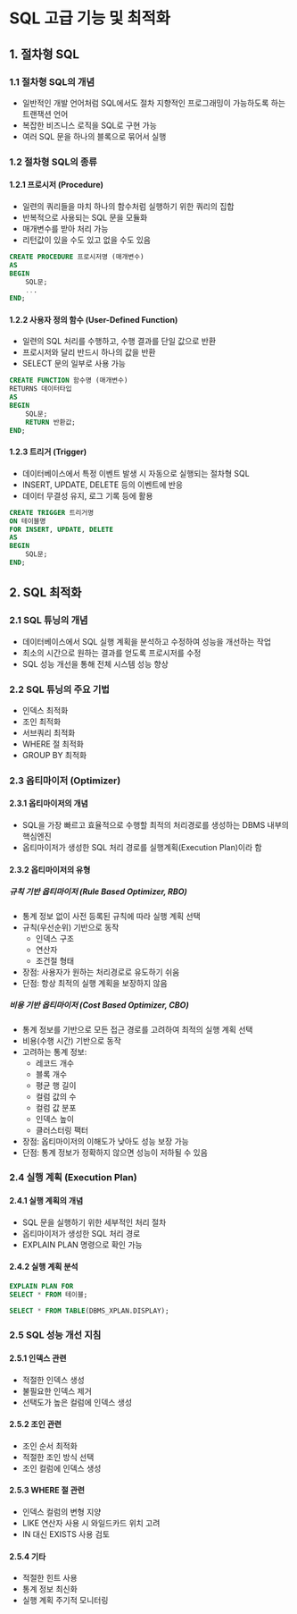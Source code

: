 # SQL 고급 기능 및 최적화

## 1. 절차형 SQL

### 1.1 절차형 SQL의 개념
- 일반적인 개발 언어처럼 SQL에서도 절차 지향적인 프로그래밍이 가능하도록 하는 트랜잭션 언어
- 복잡한 비즈니스 로직을 SQL로 구현 가능
- 여러 SQL 문을 하나의 블록으로 묶어서 실행

### 1.2 절차형 SQL의 종류

#### 1.2.1 프로시저 (Procedure)
- 일련의 쿼리들을 마치 하나의 함수처럼 실행하기 위한 쿼리의 집합
- 반복적으로 사용되는 SQL 문을 모듈화
- 매개변수를 받아 처리 가능
- 리턴값이 있을 수도 있고 없을 수도 있음

```sql
CREATE PROCEDURE 프로시저명 (매개변수)
AS
BEGIN
    SQL문;
    ...
END;
```

#### 1.2.2 사용자 정의 함수 (User-Defined Function)
- 일련의 SQL 처리를 수행하고, 수행 결과를 단일 값으로 반환
- 프로시저와 달리 반드시 하나의 값을 반환
- SELECT 문의 일부로 사용 가능

```sql
CREATE FUNCTION 함수명 (매개변수)
RETURNS 데이터타입
AS
BEGIN
    SQL문;
    RETURN 반환값;
END;
```

#### 1.2.3 트리거 (Trigger)
- 데이터베이스에서 특정 이벤트 발생 시 자동으로 실행되는 절차형 SQL
- INSERT, UPDATE, DELETE 등의 이벤트에 반응
- 데이터 무결성 유지, 로그 기록 등에 활용

```sql
CREATE TRIGGER 트리거명
ON 테이블명
FOR INSERT, UPDATE, DELETE
AS
BEGIN
    SQL문;
END;
```

## 2. SQL 최적화

### 2.1 SQL 튜닝의 개념
- 데이터베이스에서 SQL 실행 계획을 분석하고 수정하여 성능을 개선하는 작업
- 최소의 시간으로 원하는 결과를 얻도록 프로시저를 수정
- SQL 성능 개선을 통해 전체 시스템 성능 향상

### 2.2 SQL 튜닝의 주요 기법
- 인덱스 최적화
- 조인 최적화
- 서브쿼리 최적화
- WHERE 절 최적화
- GROUP BY 최적화

### 2.3 옵티마이저 (Optimizer)

#### 2.3.1 옵티마이저의 개념
- SQL을 가장 빠르고 효율적으로 수행할 최적의 처리경로를 생성하는 DBMS 내부의 핵심엔진
- 옵티마이저가 생성한 SQL 처리 경로를 실행계획(Execution Plan)이라 함

#### 2.3.2 옵티마이저의 유형

##### 규칙 기반 옵티마이저 (Rule Based Optimizer, RBO)
- 통계 정보 없이 사전 등록된 규칙에 따라 실행 계획 선택
- 규칙(우선순위) 기반으로 동작
  - 인덱스 구조
  - 연산자
  - 조건절 형태
- 장점: 사용자가 원하는 처리경로로 유도하기 쉬움
- 단점: 항상 최적의 실행 계획을 보장하지 않음

##### 비용 기반 옵티마이저 (Cost Based Optimizer, CBO)
- 통계 정보를 기반으로 모든 접근 경로를 고려하여 최적의 실행 계획 선택
- 비용(수행 시간) 기반으로 동작
- 고려하는 통계 정보:
  - 레코드 개수
  - 블록 개수
  - 평균 행 길이
  - 컬럼 값의 수
  - 컬럼 값 분포
  - 인덱스 높이
  - 클러스터링 팩터
- 장점: 옵티마이저의 이해도가 낮아도 성능 보장 가능
- 단점: 통계 정보가 정확하지 않으면 성능이 저하될 수 있음

### 2.4 실행 계획 (Execution Plan)

#### 2.4.1 실행 계획의 개념
- SQL 문을 실행하기 위한 세부적인 처리 절차
- 옵티마이저가 생성한 SQL 처리 경로
- EXPLAIN PLAN 명령으로 확인 가능

#### 2.4.2 실행 계획 분석
```sql
EXPLAIN PLAN FOR
SELECT * FROM 테이블;

SELECT * FROM TABLE(DBMS_XPLAN.DISPLAY);
```

### 2.5 SQL 성능 개선 지침

#### 2.5.1 인덱스 관련
- 적절한 인덱스 생성
- 불필요한 인덱스 제거
- 선택도가 높은 컬럼에 인덱스 생성

#### 2.5.2 조인 관련
- 조인 순서 최적화
- 적절한 조인 방식 선택
- 조인 컬럼에 인덱스 생성

#### 2.5.3 WHERE 절 관련
- 인덱스 컬럼의 변형 지양
- LIKE 연산자 사용 시 와일드카드 위치 고려
- IN 대신 EXISTS 사용 검토

#### 2.5.4 기타
- 적절한 힌트 사용
- 통계 정보 최신화
- 실행 계획 주기적 모니터링